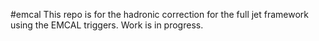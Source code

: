 #emcal
This repo is for the hadronic correction for the full jet framework using the EMCAL triggers.
Work is in progress.

